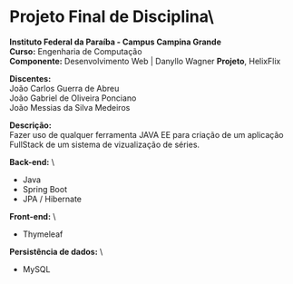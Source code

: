 # Projeto Final de Disciplina\

**Instituto Federal da Paraíba - Campus Campina Grande** \
**Curso:** Engenharia de Computação \
**Componente:** Desenvolvimento Web | Danyllo Wagner
**Projeto**, HelixFlix

**Discentes:** \
João Carlos Guerra de Abreu \
João Gabriel de Oliveira Ponciano \
João Messias da Silva Medeiros

**Descrição:** \
Fazer uso de qualquer ferramenta JAVA EE para criação de um aplicação FullStack de um sistema de vizualização de séries.

**Back-end:** \
* Java
* Spring Boot
* JPA / Hibernate

**Front-end:** \
* Thymeleaf

**Persistência de dados:** \
* MySQL

